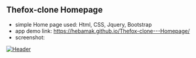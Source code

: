 ## Thefox-clone Homepage
* simple Home page used: Html, CSS, Jquery, Bootstrap
* app demo link: https://hebamak.github.io/Thefox-clone---Homepage/
* screenshot: 

[![Header](https://res.cloudinary.com/hapiii/image/upload//c_scale,h_1400,w_800/v1677685550/general-projects/l4gr1wphd7y7mr3tg701.png)](https://some-url.dev/)

